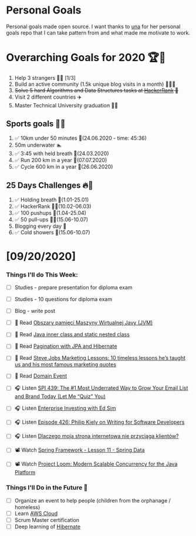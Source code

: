Personal Goals
==============
Personal goals made open source. I want thanks to [una](https://github.com/una/personal-goals) for her personal goals repo that I can take pattern from and what made me motivate to work. 

# Overarching Goals for 2020 🏆🥇
1. Help 3 strangers 🧚‍♂️ [1/3]
2. Build an active community (1.5k unique blog visits in a month) 🧑‍🤝‍🧑
3. ~~Solve 5 hard Algorithms and Data Structures tasks at [HackerRank](https://www.hackerrank.com/) 💙~~
4. Visit 2 different countries ✈️
5. Master Technical University graduation 👨‍🎓

## Sports goals 💪🥈
1. ✅ 10km under 50 minutes 👟(24.06.2020 - time: 45:36)
2. 50m underwater 🏊
3. ✅ 3:45 with held breath 🧘(24.03.2020)
4. ✅ Run 200 km in a year 🏃(07.07.2020)
5. ✅ Cycle 600 km in a year 🚴(26.06.2020)

## 25 Days Challenges 🔥🥉
1. ✅ Holding breath 🧘(1.01-25.01)
2. ✅ HackerRank 👨‍💻(10.02-06.03)
3. ✅ 100 pushups 🙇(1.04-25.04)
4. ✅ 50 pull-ups 🏋️‍♂️(15.06-10.07)
5. Blogging every day 📝
6. ✅ Cold showers 🚿(15.06-10.07)

# [09/20/2020]

### Things I'll do This Week:

- [ ] Studies - prepare presentation for diploma exam
- [ ] Studies - 10 questions for diploma exam
- [ ] Blog - write post
- [ ] 📗 Read [Obszary pamięci Maszyny Wirtualnej Javy (JVM)](https://softwareskill.pl/obszary-pamieci-maszyny-wirtualnej-javy-jvm)
- [ ] 📗 Read [Java inner class and static nested class](https://stackoverflow.com/questions/70324/java-inner-class-and-static-nested-class)
- [ ] 📗 Read [Pagination with JPA and Hibernate](https://thorben-janssen.com/pagination-jpa-hibernate/?ck_subscriber_id=890236268)
- [ ] 📗 Read [Steve Jobs Marketing Lessons: 10 timeless lessons he’s taught us and his most famous marketing quotes](https://postcron.com/en/blog/10-amazing-marketing-lessons-steve-jobs-taught-us/)
- [ ] 📗 Read [Domain Event](https://www.martinfowler.com/eaaDev/DomainEvent.html)
- [ ] 🎧 Listen [SPI 439: The #1 Most Underrated Way to Grow Your Email List and Brand Today (Let Me “Quiz” You)](https://www.smartpassiveincome.com/podcasts/most-underrated-way-grow-email-list-brand-today-quiz/)
- [ ] 🎧 Listen [Enterprise Investing with Ed Sim](https://softwareengineeringdaily.com/2020/09/18/enterprise-investing-with-ed-sim/)
- [ ] 🎧 Listen [Episode 426: Philip Kiely on Writing for Software Developers](https://www.se-radio.net/2020/09/episode-426-philip-kiely-on-writing-for-software-developers/)
- [ ] 🎧 Listen [Dlaczego moja strona internetowa nie przyciąga klientów?](https://malawielkafirma.pl/dlaczego-moja-strona-nie-przyciaga-klientow/)
- [ ] 📽️ Watch [Spring Framework - Lesson 11 - Spring Data](https://youtu.be/SPtBUh_of4s)
- [ ] 📽️ Watch [Project Loom: Modern Scalable Concurrency for the Java Platform](https://youtu.be/fOEPEXTpbJA)


### Things I'll Do in the Future 🏅
- [ ] Organize an event to help people (children from the orphanage / homeless)
- [ ] Learn [AWS Cloud](https://www.youtube.com/user/Nephaste20/featured)
- [ ] Scrum Master certification
- [ ] Deep learning of [Hibernate](https://docs.jboss.org/hibernate/orm/5.4/userguide/html_single/Hibernate_User_Guide.html)
